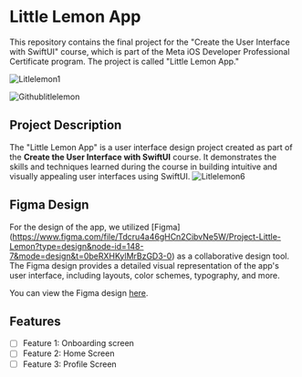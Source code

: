 # Little Lemon App

This repository contains the final project for the "Create the User Interface with SwiftUI" course, which is part of the Meta iOS Developer Professional Certificate program. The project is called "Little Lemon App."

![Litlelemon1](https://github.com/Septianadwi/littlelemonapp/assets/107457070/fd36b1e5-db7e-4f9f-bfc2-72d942c020dd)

![Githublitlelemon](https://github.com/Septianadwi/littlelemonapp/assets/107457070/ce7ce327-3d8f-4ffc-89f8-d0035eae5cad)

## Project Description

The "Little Lemon App" is a user interface design project created as part of the **Create the User Interface with SwiftUI** course. It demonstrates the skills and techniques learned during the course in building intuitive and visually appealing user interfaces using SwiftUI.
![Litlelemon6](https://github.com/Septianadwi/littlelemonapp/assets/107457070/ee9f6a29-0a9a-43f2-9114-8a9d0864ffd7)

## Figma Design

For the design of the app, we utilized [Figma] (https://www.figma.com/file/Tdcru4a46gHCn2CibvNe5W/Project-Little-Lemon?type=design&node-id=148-7&mode=design&t=0beRXHKylMrBzGD3-0) as a collaborative design tool. The Figma design provides a detailed visual representation of the app's user interface, including layouts, color schemes, typography, and more.

You can view the Figma design [here](https://www.figma.com/file/Tdcru4a46gHCn2CibvNe5W/Project-Little-Lemon?type=design&node-id=148-7&mode=design&t=0beRXHKylMrBzGD3-0).

## Features

- [ ] Feature 1: Onboarding screen
- [ ] Feature 2: Home Screen
- [ ] Feature 3: Profile Screen

</body>
</html>

